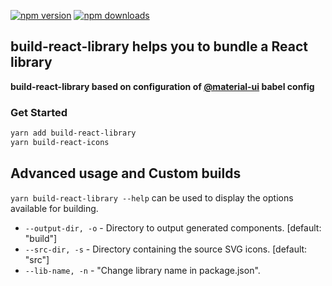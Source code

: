 
[![npm version](https://badgen.net/npm/v/build-react-library)](https://npm.im/build-react-library) [![npm downloads](https://badgen.net/npm/dm/build-react-library)](https://npm.im/build-react-library)

## build-react-library helps you to bundle a React library

**build-react-library based on configuration of [@material-ui](https://github.com/mui-org/material-ui) babel config**

### Get Started

```bash
yarn add build-react-library
yarn build-react-icons
```

## Advanced usage and Custom builds

`yarn build-react-library --help` can be used to display the options available for building.

* `--output-dir, -o` - Directory to output generated components. [default: "build"]
* `--src-dir, -s` - Directory containing the source SVG icons. [default: "src"]
* `--lib-name, -n` - "Change library name in package.json".
